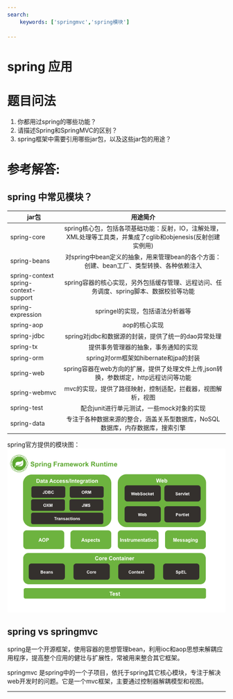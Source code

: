 ```yaml
---
search:
    keywords: ['springmvc','spring模块']

---
```


# spring 应用

# 题目问法

1. 你都用过spring的哪些功能？
2. 请描述Spring和SpringMVC的区别？
3. spring框架中需要引用哪些jar包，以及这些jar包的用途？



# 参考解答:

## spring 中常见模块？

|jar包|用途简介|
|-----|:-----:|
|spring-core |spring核心包，包括各项基础功能：反射，IO，注解处理，XML处理等工具类，并集成了cglib和objenesis(反射创建实例用) |
|spring-beans |对spring中bean定义的抽象，用来管理bean的各个方面：创建、bean工厂、类型转换、各种依赖注入|
|spring-context <br>spring-context-support |spring容器的核心实现，另外包括缓存管理、远程访问、任务调度、spring脚本、数据校验等功能|
|spring-expression |springel的实现，包括语法分析器等|
|spring-aop |aop的核心实现|
|spring-jdbc |spring对jdbc和数据源的封装，提供了统一的dao异常处理|
|spring-tx |提供事务管理器的抽象，事务通知的实现|
|spring-orm |spring对orm框架如hibernate和jpa的封装|
|spring-web |spring容器在web方向的扩展，提供了处理文件上传,json转换，参数绑定，http远程访问等功能|
|spring-webmvc |mvc的实现，提供了路径映射，控制适配，拦截器，视图解析，视图|
|spring-test |配合junit进行单元测试，一些mock对象的实现|
|spring-data |专注于各种数据来源的整合，涵盖关系型数据库，NoSQL数据库，内存数据库，搜索引擎|

spring官方提供的模块图：
![](/assets/3.png)

## spring vs springmvc
spring是一个开源框架，使用容器的思想管理bean，利用ioc和aop思想来解耦应用程序，提高整个应用的健壮与扩展性，常被用来整合其它框架。

springmvc 是spring中的一个子项目，依托于spring其它核心模块，专注于解决web开发时的问题。它是一个mvc框架，主要通过控制器解耦模型和视图。

---
